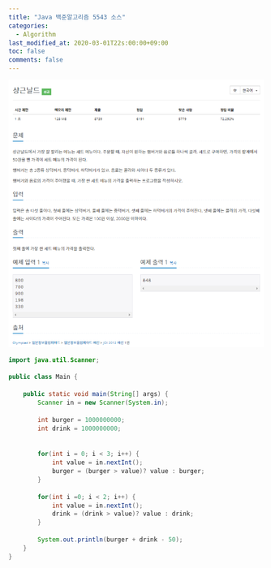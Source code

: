 ```yaml
---
title: "Java 백준알고리즘 5543 소스"
categories:
  - Algorithm
last_modified_at: 2020-03-01T22s:00:00+09:00
toc: false
comments: false
---
```

![주석 2020-03-06 224222](/assets/images/주석%202020-03-06%20224222.png)
```java
import java.util.Scanner;

public class Main {

	public static void main(String[] args) {
		Scanner in = new Scanner(System.in);

		int burger = 1000000000;
		int drink = 1000000000;


		for(int i = 0; i < 3; i++) {
			int value = in.nextInt();
			burger = (burger > value)? value : burger;
		}

		for(int i =0; i < 2; i++) {
			int value = in.nextInt();
			drink = (drink > value)? value : drink;
		}

		System.out.println(burger + drink - 50);
	}
}
```
